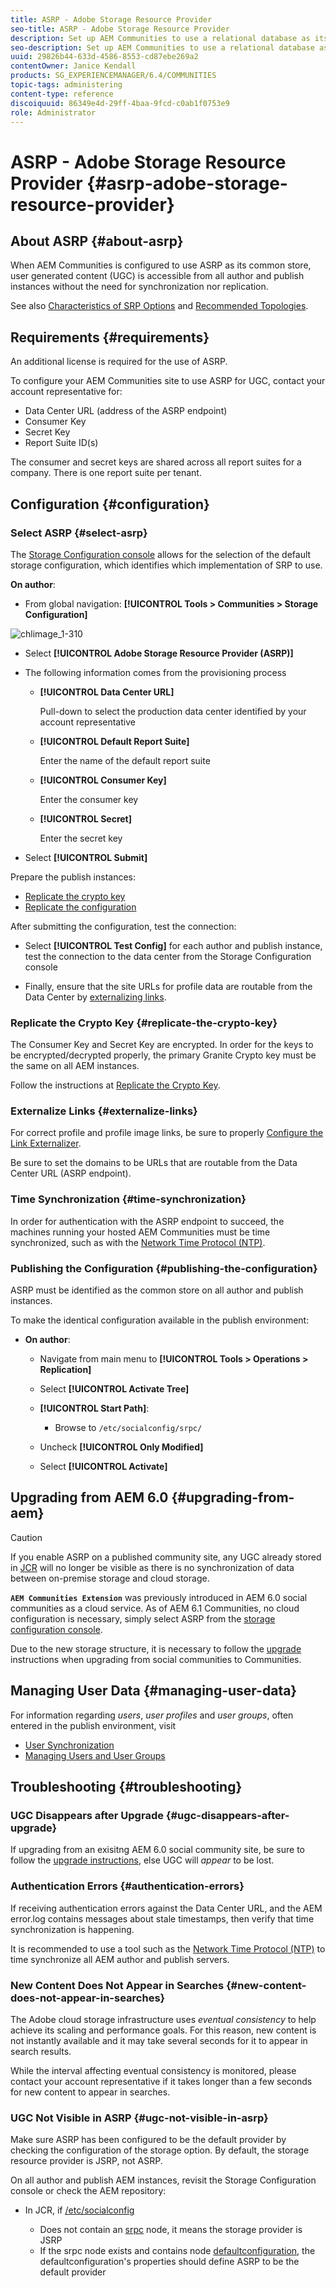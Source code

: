 ```yaml
---
title: ASRP - Adobe Storage Resource Provider
seo-title: ASRP - Adobe Storage Resource Provider
description: Set up AEM Communities to use a relational database as its common store
seo-description: Set up AEM Communities to use a relational database as its common store
uuid: 29826b44-633d-4586-8553-cd87ebe269a2
contentOwner: Janice Kendall
products: SG_EXPERIENCEMANAGER/6.4/COMMUNITIES
topic-tags: administering
content-type: reference
discoiquuid: 86349e4d-29ff-4baa-9fcd-c0ab1f0753e9
role: Administrator
---
```


# ASRP - Adobe Storage Resource Provider {#asrp-adobe-storage-resource-provider}

## About ASRP {#about-asrp}

When AEM Communities is configured to use ASRP as its common store, user generated content (UGC) is accessible from all author and publish instances without the need for synchronization nor replication.

See also [Characteristics of SRP Options](working-with-srp.md#characteristics-of-srp-options) and [Recommended Topologies](topologies.md).

## Requirements {#requirements}

An additional license is required for the use of ASRP.

To configure your AEM Communities site to use ASRP for UGC, contact your account representative for:

* Data Center URL (address of the ASRP endpoint)
* Consumer Key
* Secret Key
* Report Suite ID(s)

The consumer and secret keys are shared across all report suites for a company. There is one report suite per tenant.

## Configuration {#configuration}

### Select ASRP {#select-asrp}

The [Storage Configuration console](srp-config.md) allows for the selection of the default storage configuration, which identifies which implementation of SRP to use.

**On author**:

* From global navigation: **[!UICONTROL Tools > Communities > Storage Configuration]**

![chlimage_1-310](assets/chlimage_1-310.png)

* Select **[!UICONTROL Adobe Storage Resource Provider (ASRP)]**
* The following information comes from the provisioning process

    * **[!UICONTROL Data Center URL]** 

      Pull-down to select the production data center identified by your account representative

    * **[!UICONTROL Default Report Suite]** 

      Enter the name of the default report suite

    * **[!UICONTROL Consumer Key]** 

      Enter the consumer key

    * **[!UICONTROL Secret]** 
    
      Enter the secret key

* Select **[!UICONTROL Submit]**

Prepare the publish instances:

* [Replicate the crypto key](#replicate-the-crypto-key)
* [Replicate the configuration](#publishing-the-configuration)

After submitting the configuration, test the connection:

* Select **[!UICONTROL Test Config]** 
  for each author and publish instance, test the connection to the data center from the Storage Configuration console

* Finally, ensure that the site URLs for profile data are routable from the Data Center by [externalizing links](#externalize-links).

### Replicate the Crypto Key {#replicate-the-crypto-key}

The Consumer Key and Secret Key are encrypted. In order for the keys to be encrypted/decrypted properly, the primary Granite Crypto key must be the same on all AEM instances.

Follow the instructions at [Replicate the Crypto Key](deploy-communities.md#replicate-the-crypto-key).

### Externalize Links {#externalize-links}

For correct profile and profile image links, be sure to properly [Configure the Link Externalizer](../../help/sites-developing/externalizer.md).

Be sure to set the domains to be URLs that are routable from the Data Center URL (ASRP endpoint).

### Time Synchronization {#time-synchronization}

In order for authentication with the ASRP endpoint to succeed, the machines running your hosted AEM Communities must be time synchronized, such as with the [Network Time Protocol (NTP)](https://www.ntp.org/).

### Publishing the Configuration {#publishing-the-configuration}

ASRP must be identified as the common store on all author and publish instances.

To make the identical configuration available in the publish environment:

* **On author**:

    * Navigate from main menu to **[!UICONTROL Tools > Operations > Replication]**
    * Select **[!UICONTROL Activate Tree]**
    * **[!UICONTROL Start Path]**:

        * Browse to `/etc/socialconfig/srpc/`

    * Uncheck **[!UICONTROL Only Modified]**
    * Select **[!UICONTROL Activate]**

## Upgrading from AEM 6.0 {#upgrading-from-aem}

>[!CAUTION]
>
>If you enable ASRP on a published community site, any UGC already stored in [JCR](jsrp.md) will no longer be visible as there is no synchronization of data between on-premise storage and cloud storage.

**`AEM Communities Extension`** was previously introduced in AEM 6.0 social communities as a cloud service. As of AEM 6.1 Communities, no cloud configuration is necessary, simply select ASRP from the [storage configuration console](srp-config.md).

Due to the new storage structure, it is necessary to follow the [upgrade](upgrade.md#adobe-cloud-storage) instructions when upgrading from social communities to Communities.

## Managing User Data {#managing-user-data}

For information regarding *users*, *user profiles* and *user groups*, often entered in the publish environment, visit

* [User Synchronization](sync.md)
* [Managing Users and User Groups](users.md)

## Troubleshooting {#troubleshooting}

### UGC Disappears after Upgrade {#ugc-disappears-after-upgrade}

If upgrading from an exisitng AEM 6.0 social community site, be sure to follow the [upgrade instructions](upgrade.md#adobe-cloud-storage), else UGC will *appear* to be lost.

### Authentication Errors {#authentication-errors}

If receiving authentication errors against the Data Center URL, and the AEM error.log contains messages about stale timestamps, then verify that time synchronization is happening.

It is recommended to use a tool such as the [Network Time Protocol (NTP)](https://www.ntp.org/) to time synchronize all AEM author and publish servers.

### New Content Does Not Appear in Searches {#new-content-does-not-appear-in-searches}

The Adobe cloud storage infrastructure uses *eventual consistency* to help achieve its scaling and performance goals. For this reason, new content is not instantly available and it may take several seconds for it to appear in search results.

While the interval affecting eventual consistency is monitored, please contact your account representative if it takes longer than a few seconds for new content to appear in searches.

### UGC Not Visible in ASRP {#ugc-not-visible-in-asrp}

Make sure ASRP has been configured to be the default provider by checking the configuration of the storage option. By default, the storage resource provider is JSRP, not ASRP.

On all author and publish AEM instances, revisit the Storage Configuration console or check the AEM repository:

* In JCR, if [/etc/socialconfig](http://localhost:4502/crx/de/index.jsp#/etc/socialconfig/)

    * Does not contain an [srpc](http://localhost:4502/crx/de/index.jsp#/etc/socialconfig/srpc) node, it means the storage provider is JSRP
    * If the srpc node exists and contains node [defaultconfiguration](http://localhost:4502/crx/de/index.jsp#/etc/socialconfig/srpc/defaultconfiguration), the defaultconfiguration's properties should define ASRP to be the default provider


